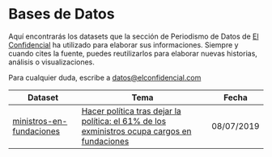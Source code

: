 # Bases de Datos

Aquí encontrarás los datasets que la sección de Periodismo de Datos de <a href="http://www.elconfidencial.com/" target="_blank">El Confidencial</a> ha utilizado para elaborar sus informaciones. 
Siempre y cuando cites la fuente, puedes reutilizarlos para elaborar nuevas historias, análisis o visualizaciones.

Para cualquier duda, escribe a datos@elconfidencial.com

<table>
	<thead>
		<tr>
			<th>Dataset</th><th>Tema</th><th>Fecha</th>
		</tr>
	</thead>
	<tbody>
		<tr>
			<td>
				<a href="hhttps://github.com/ECLaboratorio/unidad-de-datos/tree/master/bases-de-datos/ministros-en-fundaciones">ministros-en-fundaciones</a>
			</td>
			<td>
				<a href="https://www.elconfidencial.com/espana/2019-07-09/politicos-fundaciones-lobby-ministros_2096406">Hacer política tras dejar la política: el 61% de los exministros ocupa cargos en fundaciones</a>
			</td>
			<td>08/07/2019</td>
		</tr>
	</tbody>
</table>